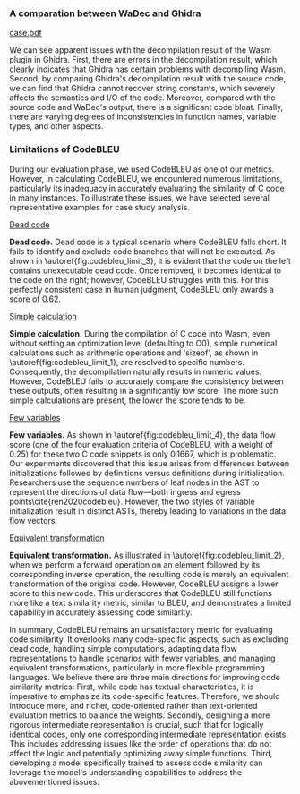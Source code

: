 ### A comparation between WaDec and Ghidra

[case.pdf](Scripts/Metrics/Codebleu/codebleu_limits/case.pdf)

We can see apparent issues with the decompilation result of the Wasm plugin in Ghidra. First, there are errors in the decompilation result, which clearly indicates that Ghidra has certain problems with decompiling Wasm. Second, by comparing Ghidra's decompilation result with the source code, we can find that Ghidra cannot recover string constants, which severely affects the semantics and I/O of the code. Moreover, compared with the source code and WaDec's output, there is a significant code bloat. Finally, there are varying degrees of inconsistencies in function names, variable types, and other aspects.

### Limitations of CodeBLEU
During our evaluation phase, we used CodeBLEU as one of our metrics. However, in calculating CodeBLEU, we encountered numerous limitations, particularly its inadequacy in accurately evaluating the similarity of C code in many instances. To illustrate these issues, we have selected several representative examples for case study analysis.

[Dead code](Scripts/Metrics/Codebleu/codebleu_limits/codebleu_limit_3.pdf)

**Dead code.**
Dead code is a typical scenario where CodeBLEU falls short. It fails to identify and exclude code branches that will not be executed. 
As shown in \autoref{fig:codebleu_limit_3}, it is evident that the code on the left contains unexecutable dead code. Once removed, it becomes identical to the code on the right;
however, CodeBLEU struggles with this. For this perfectly consistent case in human judgment, CodeBLEU only awards a score of 0.62.

[Simple calculation](Scripts/Metrics/Codebleu/codebleu_limits/codebleu_limit_1.pdf)

**Simple calculation.**
During the compilation of C code into Wasm, even without setting an optimization level (defaulting to O0), simple numerical calculations such as arithmetic operations and 'sizeof', as shown in \autoref{fig:codebleu_limit_1}, are resolved to specific numbers. Consequently, the decompilation naturally results in numeric values. However, CodeBLEU fails to accurately compare the consistency between these outputs, often resulting in a significantly low score. The more such simple calculations are present, the lower the score tends to be.

[Few variables](Scripts/Metrics/Codebleu/codebleu_limits/codebleu_limit_4.pdf)

**Few variables.**
As shown in \autoref{fig:codebleu_limit_4}, the data flow score (one of the four evaluation criteria of CodeBLEU, with a weight of 0.25) for these two C code snippets is only 0.1667, which is problematic.
Our experiments discovered that this issue arises from differences between initializations followed by definitions versus definitions during initialization. Researchers use the sequence numbers of leaf nodes in the AST to represent the directions of data flow—both ingress and egress points\cite{ren2020codebleu}. However, the two styles of variable initialization result in distinct ASTs, thereby leading to variations in the data flow vectors.

[Equivalent transformation](Scripts/Metrics/Codebleu/codebleu_limits/codebleu_limit_2.pdf)

**Equivalent transformation.**
As illustrated in \autoref{fig:codebleu_limit_2}, when we perform a forward operation on an element followed by its corresponding inverse operation, the resulting code is merely an equivalent transformation of the original code. However, CodeBLEU assigns a lower score to this new code. This underscores that CodeBLEU still functions more like a text similarity metric, similar to BLEU, and demonstrates a limited capability in accurately assessing code similarity.

In summary, CodeBLEU remains an unsatisfactory metric for evaluating code similarity. It overlooks many code-specific aspects, such as excluding dead code, handling simple computations, adapting data flow representations to handle scenarios with fewer variables, and managing equivalent transformations, particularly in more flexible programming languages. We believe there are three main directions for improving code similarity metrics: First, while code has textual characteristics, it is imperative to emphasize its code-specific features. Therefore, we should introduce more, and richer, code-oriented rather than text-oriented evaluation metrics to balance the weights. Secondly, designing a more rigorous intermediate representation is crucial, such that for logically identical codes, only one corresponding intermediate representation exists. This includes addressing issues like the order of operations that do not affect the logic and potentially optimizing away simple functions. Third, developing a model specifically trained to assess code similarity can leverage the model's understanding capabilities to address the abovementioned issues.

